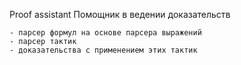 Proof assistant
Помощник в ведении доказательств

    - парсер формул на основе парсера выражений
    - парсер тактик
    - доказательства с применением этих тактик